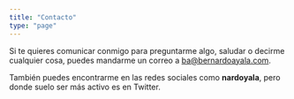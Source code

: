 ```yaml
---
title: "Contacto"
type: "page"
---
```


Si te quieres comunicar conmigo para preguntarme algo, saludar o decirme cualquier cosa, puedes mandarme un correo a ba@bernardoayala.com.

También puedes encontrarme en las redes sociales como **nardoyala**, pero donde suelo ser más activo es en Twitter.